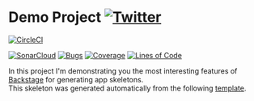 #  Demo Project [![Twitter](https://img.shields.io/twitter/follow/piotr_minkowski.svg?style=social&logo=twitter&label=Follow%20Me)](https://twitter.com/piotr_minkowski)

[![CircleCI](https://circleci.com/gh/poc-backstage-sq/teste-app.svg?style=svg)](https://circleci.com/gh/poc-backstage-sq/teste-app)

[![SonarCloud](https://sonarcloud.io/images/project_badges/sonarcloud-black.svg)](https://sonarcloud.io/dashboard?id=poc-backstage-sq_teste-app)
[![Bugs](https://sonarcloud.io/api/project_badges/measure?project=poc-backstage-sq_teste-app&metric=bugs)](https://sonarcloud.io/dashboard?id=poc-backstage-sq_teste-app)
[![Coverage](https://sonarcloud.io/api/project_badges/measure?project=poc-backstage-sq_teste-app&metric=coverage)](https://sonarcloud.io/dashboard?id=poc-backstage-sq_teste-app)
[![Lines of Code](https://sonarcloud.io/api/project_badges/measure?project=poc-backstage-sq_teste-app&metric=ncloc)](https://sonarcloud.io/dashboard?id=poc-backstage-sq_teste-app)

In this project I'm demonstrating you the most interesting features of [Backstage](https://backstage.io/) for generating app skeletons. \
This skeleton was generated automatically from the following [template](https://github.com/piomin/backstage-templates/blob/master/templates/spring-boot-basic/template.yaml).